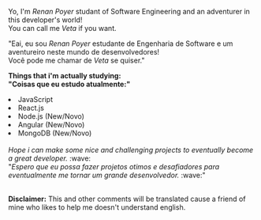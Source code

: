 Yo, I'm <i>Renan Poyer</i> studant of Software Engineering and an adventurer in this developer's world! <br>
You can call me <i>Veta</i> if you want.

"Eai, eu sou <i>Renan Poyer</i> estudante de Engenharia de Software e um aventureiro neste mundo de desenvolvedores! <br>
Você pode me chamar de <i>Veta</i> se quiser."

<b>Things that i'm actually studying:<br>
"Coisas que eu estudo atualmente:"</b>
<br>
<li>JavaScript</li>
<li>React.js</li>
<li>Node.js (New/Novo)</li>
<li>Angular (New/Novo)</li>
<li>MongoDB (New/Novo)</li>
<br>
<em>Hope i can make some nice and challenging projects to eventually become a great developer.</em> :wave: <br>
"<em>Espero que eu possa fazer projetos otimos e desafiadores para eventualmente me tornar um grande desenvolvedor.</em> :wave:" <br><br>

<b>Disclaimer:</b> This and other comments will be translated cause a friend of mine who likes to help me doesn't understand english.
